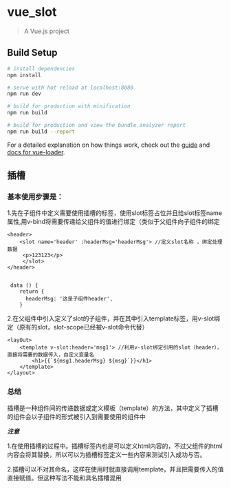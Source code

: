 # vue_slot

> A Vue.js project

## Build Setup

``` bash
# install dependencies
npm install

# serve with hot reload at localhost:8080
npm run dev

# build for production with minification
npm run build

# build for production and view the bundle analyzer report
npm run build --report
```

For a detailed explanation on how things work, check out the [guide](http://vuejs-templates.github.io/webpack/) and [docs for vue-loader](http://vuejs.github.io/vue-loader).


## 插槽


### 基本使用步骤是：

1.先在子组件中定义需要使用插槽的标签，使用slot标签占位并且给slot标签name属性,用v-bind将需要传递给父组件的值进行绑定（类似于父组件向子组件的绑定

```
<header>
    <slot name='header' :headerMsg='headerMsg'> //定义slot名称 ，绑定处理数据
     <p>123123</p>
     </slot>
</header>


 data () {
    return {
      headerMsg: '这是子组件header',
    }
```

2.在父组件中引入定义了slot的子组件，并在其中引入template标签，用v-slot绑定（原有的slot，slot-scope已经被v-slot命令代替）
```
<layOut>
    <template v-slot:header='msg1'> //利用v-slot绑定引用的slot（header），直接将需要的数据传入，自定义变量名
        <h1>{{`${msg1.headerMsg} ${msg}`}}</h1>
    </template>
</layout>
```
### 总结

插槽是一种组件间的传递数据或定义模板（template）的方法，其中定义了插槽的组件会以子组件的形式被引入到需要使用的组件中

***注意***

1.在使用插槽的过程中。插槽标签内也是可以定义html内容的，不过父组件的html内容会将其替换，所以可以为插槽标签定义一些内容来测试引入成功与否。

2.插槽可以不对其命名，这样在使用时就直接调用template，并且把需要传入的值直接赋值。但这种写法不能和具名插槽混用

